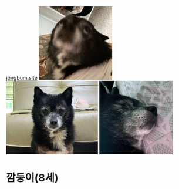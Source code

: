 
<!--
**jongbum97/jongbum97** is a ✨ _special_ ✨ repository because its `README.md` (this file) appears on your GitHub profile.

Here are some ideas to get you started:

- 🔭 I’m currently working on ...
- 🌱 I’m currently learning ...
- 👯 I’m looking to collaborate on ...
- 🤔 I’m looking for help with ...
- 💬 Ask me about ...
- 📫 How to reach me: ...
- 😄 Pronouns: ...
- ⚡ Fun fact: ...
-->

[jongbum.site](http://jongbum.site)
<span>
        <img src="https://github.com/jongbum97/jongbum97/blob/main/left.png?raw=true"  style="height: 200px; width: 200px;">
    </span>
    <span>
        <img src="https://github.com/jongbum97/jongbum97/blob/main/center.png?raw=true"  style="height: 200px; width: 250px;">
    </span>
    <span>
        <img src="https://github.com/jongbum97/jongbum97/blob/main/right.png?raw=true"  style="height: 200px; width: 200px;">
    </span>
    <h1>깜둥이(8세)</h1>
